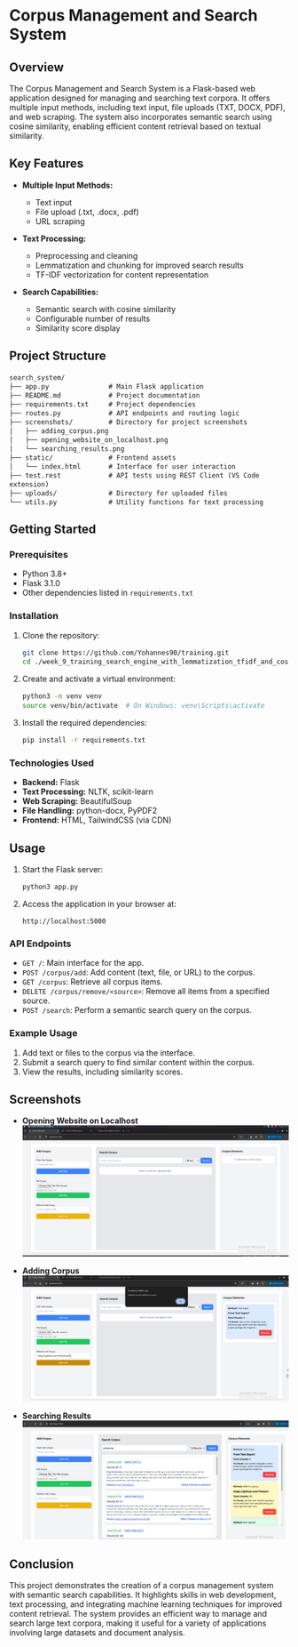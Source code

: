 # Corpus Management and Search System

## Overview

The Corpus Management and Search System is a Flask-based web application designed for managing and searching text corpora. It offers multiple input methods, including text input, file uploads (TXT, DOCX, PDF), and web scraping. The system also incorporates semantic search using cosine similarity, enabling efficient content retrieval based on textual similarity.

## Key Features

- **Multiple Input Methods:**
  - Text input
  - File upload (.txt, .docx, .pdf)
  - URL scraping

- **Text Processing:**
  - Preprocessing and cleaning
  - Lemmatization and chunking for improved search results
  - TF-IDF vectorization for content representation

- **Search Capabilities:**
  - Semantic search with cosine similarity
  - Configurable number of results
  - Similarity score display

## Project Structure

```
search_system/
├── app.py               # Main Flask application
├── README.md            # Project documentation
├── requirements.txt     # Project dependencies
├── routes.py            # API endpoints and routing logic
├── screenshots/         # Directory for project screenshots
│   ├── adding_corpus.png
│   ├── opening_website_on_localhost.png
│   └── searching_results.png
├── static/              # Frontend assets
│   └── index.html       # Interface for user interaction
├── test.rest            # API tests using REST Client (VS Code extension)
├── uploads/             # Directory for uploaded files
└── utils.py             # Utility functions for text processing
```

## Getting Started

### Prerequisites

- Python 3.8+
- Flask 3.1.0
- Other dependencies listed in `requirements.txt`

### Installation

1. Clone the repository:

   ```bash
   git clone https://github.com/Yohannes90/training.git
   cd ./week_9_training_search_engine_with_lemmatization_tfidf_and_cosine_similarity/search_system
   ```

2. Create and activate a virtual environment:

   ```bash
   python3 -m venv venv
   source venv/bin/activate  # On Windows: venv\Scripts\activate
   ```

3. Install the required dependencies:

   ```bash
   pip install -r requirements.txt
   ```

### Technologies Used

- **Backend:** Flask
- **Text Processing:** NLTK, scikit-learn
- **Web Scraping:** BeautifulSoup
- **File Handling:** python-docx, PyPDF2
- **Frontend:** HTML, TailwindCSS (via CDN)

## Usage

1. Start the Flask server:

   ```bash
   python3 app.py
   ```

2. Access the application in your browser at:

   ```
   http://localhost:5000
   ```

### API Endpoints

- `GET /`: Main interface for the app.
- `POST /corpus/add`: Add content (text, file, or URL) to the corpus.
- `GET /corpus`: Retrieve all corpus items.
- `DELETE /corpus/remove/<source>`: Remove all items from a specified source.
- `POST /search`: Perform a semantic search query on the corpus.

### Example Usage

1. Add text or files to the corpus via the interface.
2. Submit a search query to find similar content within the corpus.
3. View the results, including similarity scores.

## Screenshots

- **Opening Website on Localhost**
  ![Opening Website on Localhost](screenshots/opening_website_on_localhost.png)

- **Adding Corpus**
  ![Adding Corpus](screenshots/adding_corpus.png)

- **Searching Results**
  ![Searching Results](screenshots/searching_results.png)

## Conclusion

This project demonstrates the creation of a corpus management system with semantic search capabilities. It highlights skills in web development, text processing, and integrating machine learning techniques for improved content retrieval. The system provides an efficient way to manage and search large text corpora, making it useful for a variety of applications involving large datasets and document analysis.




